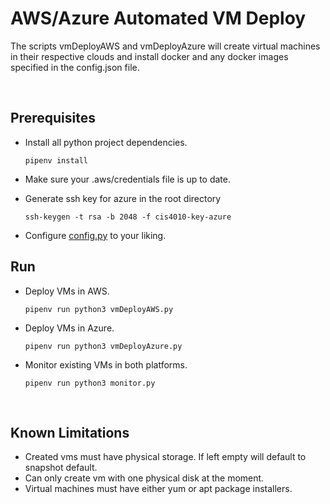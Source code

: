 # AWS/Azure Automated VM Deploy

The scripts vmDeployAWS and vmDeployAzure will create virtual machines in their respective clouds and install docker and any docker images specified in the config.json file.

<br>

## Prerequisites
    
* Install all python project dependencies.
    ```
    pipenv install
    ```

* Make sure your .aws/credentials file is up to date.
* Generate ssh key for azure in the root directory
    ```
    ssh-keygen -t rsa -b 2048 -f cis4010-key-azure
    ```

* Configure [config.py](./config.py) to your liking.

## Run

* Deploy VMs in AWS.
    ```
    pipenv run python3 vmDeployAWS.py
    ```

* Deploy VMs in Azure.
    ```
    pipenv run python3 vmDeployAzure.py
    ```

* Monitor existing VMs in both platforms.
    ```
    pipenv run python3 monitor.py
    ```

<br>

## Known Limitations

* Created vms must have physical storage. If left empty will default to snapshot default.
* Can only create vm with one physical disk at the moment.
* Virtual machines must have either yum or apt package installers.
